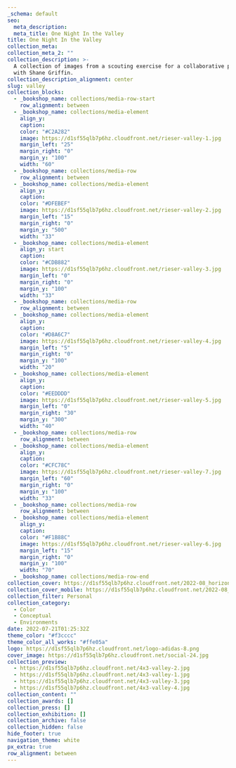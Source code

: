 ```yaml
---
_schema: default
seo:
  meta_description:
  meta_title: One Night In the Valley
title: One Night In the Valley
collection_meta:
collection_meta_2: ""
collection_description: >-
  A collection of images from a scouting exercise for a collaborative project
  with Shane Griffin.
collection_description_alignment: center
slug: valley
collection_blocks:
  - _bookshop_name: collections/media-row-start
    row_alignment: between
  - _bookshop_name: collections/media-element
    align_y:
    caption:
    color: "#C2A282"
    image: https://d1sf55qlb7p6hz.cloudfront.net/rieser-valley-1.jpg
    margin_left: "25"
    margin_right: "0"
    margin_y: "100"
    width: "60"
  - _bookshop_name: collections/media-row
    row_alignment: between
  - _bookshop_name: collections/media-element
    align_y:
    caption:
    color: "#DFEBEF"
    image: https://d1sf55qlb7p6hz.cloudfront.net/rieser-valley-2.jpg
    margin_left: "15"
    margin_right: "0"
    margin_y: "500"
    width: "33"
  - _bookshop_name: collections/media-element
    align_y: start
    caption:
    color: "#CDB882"
    image: https://d1sf55qlb7p6hz.cloudfront.net/rieser-valley-3.jpg
    margin_left: "0"
    margin_right: "0"
    margin_y: "100"
    width: "33"
  - _bookshop_name: collections/media-row
    row_alignment: between
  - _bookshop_name: collections/media-element
    align_y:
    caption:
    color: "#D8A6C7"
    image: https://d1sf55qlb7p6hz.cloudfront.net/rieser-valley-4.jpg
    margin_left: "5"
    margin_right: "0"
    margin_y: "100"
    width: "20"
  - _bookshop_name: collections/media-element
    align_y:
    caption:
    color: "#EEDDDD"
    image: https://d1sf55qlb7p6hz.cloudfront.net/rieser-valley-5.jpg
    margin_left: "0"
    margin_right: "30"
    margin_y: "300"
    width: "40"
  - _bookshop_name: collections/media-row
    row_alignment: between
  - _bookshop_name: collections/media-element
    align_y:
    caption:
    color: "#CFC78C"
    image: https://d1sf55qlb7p6hz.cloudfront.net/rieser-valley-7.jpg
    margin_left: "60"
    margin_right: "0"
    margin_y: "100"
    width: "33"
  - _bookshop_name: collections/media-row
    row_alignment: between
  - _bookshop_name: collections/media-element
    align_y:
    caption:
    color: "#F1B88C"
    image: https://d1sf55qlb7p6hz.cloudfront.net/rieser-valley-6.jpg
    margin_left: "15"
    margin_right: "0"
    margin_y: "100"
    width: "70"
  - _bookshop_name: collections/media-row-end
collection_cover: https://d1sf55qlb7p6hz.cloudfront.net/2022-08_horizontal-covers-12.jpg
collection_cover_mobile: https://d1sf55qlb7p6hz.cloudfront.net/2022-08_vertical-covers-10.jpg
collection_filter: Personal
collection_category:
  - Color
  - Conceptual
  - Environments
date: 2022-07-21T01:25:32Z
theme_color: "#f3cccc"
theme_color_all_works: "#ffe05a"
logo: https://d1sf55qlb7p6hz.cloudfront.net/logo-adidas-8.png
cover_image: https://d1sf55qlb7p6hz.cloudfront.net/social-24.jpg
collection_preview:
  - https://d1sf55qlb7p6hz.cloudfront.net/4x3-valley-2.jpg
  - https://d1sf55qlb7p6hz.cloudfront.net/4x3-valley-1.jpg
  - https://d1sf55qlb7p6hz.cloudfront.net/4x3-valley-3.jpg
  - https://d1sf55qlb7p6hz.cloudfront.net/4x3-valley-4.jpg
collection_content: ""
collection_awards: []
collection_press: []
collection_exhibition: []
collection_archive: false
collection_hidden: false
hide_footer: true
navigation_theme: white
px_extra: true
row_alignment: between
---
```

